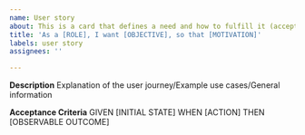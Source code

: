 ```yaml
---
name: User story
about: This is a card that defines a need and how to fulfill it (acceptance criteria)
title: 'As a [ROLE], I want [OBJECTIVE], so that [MOTIVATION]'
labels: user story
assignees: ''

---
```


**Description**
Explanation of the user journey/Example use cases/General information

**Acceptance Criteria**
GIVEN [INITIAL STATE]
WHEN [ACTION]
THEN [OBSERVABLE OUTCOME]
